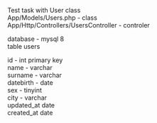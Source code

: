 Test task with User class<br>
App/Models/Users.php - class<br>
App/Http/Controllers/UsersController - controler<br>

database - mysql 8<br>
table users<br>

id - int primary key<br>
name - varchar<br>
surname - varchar<br>
datebirth - date<br>
sex - tinyint<br>
city - varchar<br>
updated_at date<br>
created_at date<br>
